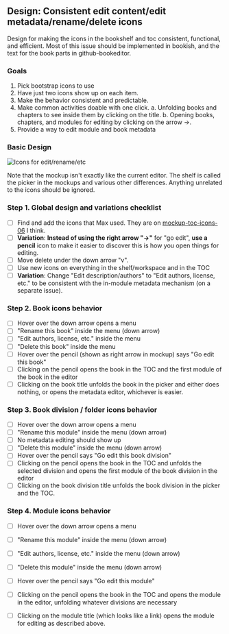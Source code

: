 ## Design: Consistent edit content/edit metadata/rename/delete icons   

Design for making the icons in the bookshelf and toc consistent, functional, and efficient. Most of this issue should be implemented in bookish, and the text for the book parts in github-bookeditor.

### Goals

1. Pick bootstrap icons to use
2. Have just two icons show up on each item.
3. Make the behavior consistent and predictable.
4. Make common activities doable with one click.
  a. Unfolding books and chapters to see inside them by clicking on the title.
  b. Opening books, chapters, and modules for editing by clicking on the arrow ->.
5. Provide a way to edit module and book metadata

### Basic Design

![Icons for edit/rename/etc](http://oerpub.github.io/uidesigns/designs/images/ss-of-toc-icons-and-menu-01.png)

Note that the mockup isn't exactly like the current editor. The shelf is called the picker in the mockups and various other differences. Anything unrelated to the icons should be ignored.

### Step 1. Global design and variations checklist

- [ ] Find and add the icons that Max used. They are on [mockup-toc-icons-06](https://github.com/oerpub/github-bookeditor/tree/mockup-toc-icons-06) I think.
- [ ] **Variation**: **Instead of using the right arrow "->"** for "go edit", **use a pencil** icon to make it easier to discover this is how you open things for editing.
- [ ] Move delete under the down arrow "v".
- [ ] Use new icons on everything in the shelf/workspace and in the TOC
- [ ] **Variation**: Change "Edit description/authors" to "Edit authors, license, etc." to be consistent with the in-module metadata mechanism \(on a separate issue\).

### Step 2. Book icons behavior

- [ ] Hover over the down arrow opens a menu
- [ ] "Rename this book" inside the menu \(down arrow\) 
- [ ] "Edit authors, license, etc." inside the menu 
- [ ] "Delete this book" inside the menu 
- [ ] Hover over the pencil \(shown as right arrow in mockup\) says "Go edit this book"
- [ ] Clicking on the pencil opens the book in the TOC and the first module of the book in the editor
- [ ] Clicking on the book title unfolds the book in the picker and either does nothing, or opens the metadata editor, whichever is easier.

### Step 3. Book division / folder icons behavior

- [ ] Hover over the down arrow opens a menu
- [ ] "Rename this module" inside the menu \(down arrow\)
- [ ] No metadata editing should show up
- [ ] "Delete this module" inside the menu \(down arrow\)
- [ ] Hover over the pencil says "Go edit this book division"
- [ ] Clicking on the pencil opens the book in the TOC and unfolds the selected division and opens the first module of the book division in the editor
- [ ] Clicking on the book division title unfolds the book division in the picker and the TOC.

### Step 4. Module icons behavior

- [ ] Hover over the down arrow opens a menu
- [ ] "Rename this module" inside the menu \(down arrow\)
- [ ] "Edit authors, license, etc." inside the menu \(down arrow\)
- [ ] "Delete this module" inside the menu \(down arrow\)
- [ ] Hover over the pencil says "Go edit this module"
- [ ] Clicking on the pencil opens the book in the TOC and opens the module in the editor, unfolding whatever divisions are necessary
- [ ] Clicking on the module title \(which looks like a link\) opens the module for editing as described above.

